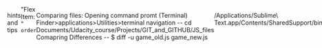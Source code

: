 
<!DOCTYPE markdown>

hints and tips

<!-- ** Media Queries via calling stylesheets ** -->
<link rel ="stylesheet" href="styles.css"

<link rel="stylesheet" media="screen and (min-width:500px)" href="over500.css">
<!-- ** Applies stylsheet "over500.css" to the page when the browser width is over 500px** -->

<!-- Media Queries via embedding Note: to embed in HTML we must add a style attribute first-->
<style type="text/css">
        h1 @media screen and (min-width: 500px) {body {background-color: green; }}

</style>

<!-- Complex media queries -->
<style type="text/css">
        @media screen and (min-width: 500px) and (max-width: 600px) {
        .yes {
            opacity: 1;
        }
        .no {
            opacity: 0;
        }
    }
</style>
<!-- this media query above calls the .yes class when the screen width is between 500 and 600 px. Otherwise it calls the .no class NOTE: this assumes that a stylesheet has already been referenced using the .yes and .no classes-->

<!-- Flexboxes  -->
<!-- Flexbox containers -->
<style type="text/css">
    .container {    /* calling the container class and opening curleys for the proprties *** important note, it does not need to be called container(just something that contains all divs belwo it)*** */
        width: 100%; /* set width to 100% (responsive) */
        display: flex; /* adding this alone will just always display in a row..box..box..box */
        flex-wrap: wrap; /* adding the wrapping here lets the boxes wrap when the drowser x-axis gets too small */
    }
</style>

<!-- Flexbox Order -->

<div class="title">
    "Flex Item: "
    <code>order</code>
</div>
<div class="container">
    <div class="box dark_blue"></div>
    <div class="box light_blue"></div>
    <div class="box green"></div>
    <div class="box orange"></div>
    <div class="box red"></div>
</div>
<!-- the above sets the html to apply order to the display of the boxes based upon what condition is met (screen min width in this case) in the css -->
<style type="text/css">
    @media screen and (min-width: 700px) {
        .dark_blue { order: 4; }
        .light_blue { order: 5; }
        .green { order: 2; }
        .orange { order: 3; }
        .red {order: 1;}
    }
</style>
<!-- this is the css that changes the order based upon the screen size (note held within <style> elements to doisplay on this file) -->

<!-- Responsive patterns "Column Drop" -->
<div class="container">
    <div class="box dark_blue"></div>
    <div class="box light_blue"></div>
    <div class="box green"></div>
</div>
<!-- puts the boxes withing the container -->

<style type="text/css">
    .container {
        display: flex;
        flex-wrap: wrap;
    }
    /*sets wrapping on the boxes (see flexbox containers)*/
    .box {
        width: 100%;
    }
    /*sets initial box size to 100% (starting small on phoen)*/
    @media screen and (min-width: 450px) {
        .dark_blue {
            width: 25%;
        }
        .light_blue {
            width: 75%;
        }
    }
    /*at BREAKPOINT =>450px dark blue will shrink to 25, light blue will align next to it at the remaining 75% on the line and the light blue (unchaned) will drop in below*/
    @media screen and (min-width: 550px) {
        .dark_blue, .green {
            width: 25%;
        }
        .light_blue {
            width: 50%;
        }
    }
    /*at BREAKPOINT =>550px boxes 1 and 3 (Dark blue and Green) go to 25% each and sit either side of box 2 (light blue) all boxes take up a max width of 100% thus one row*/
</style>

<!-- Responsive patterns "Mostly fluid" -->
<div class="container">
    <div class="box dark_blue"></div>
    <div class="box light_blue"></div>
    <div class="box green"></div>
    <div class="box red"></div>
    <div class="box orange"></div>
</div>
<!-- puts the boxes withing the container -->

<style type="text/css">
    .container {
        display: flex;
        flex-wrap: wrap;
    }
    /*sets wrapping on the boxes (see flexbox containers)*/
    .box {
        width: 100%;
    }
    /*sets initial box size to 100% (starting small on phone)*/
    @media screen and (min-width: 450px) {
        .light_blue, .green {
            width: 50%;
        }
    }
    /*at BREAKPOINT =>450px light blue and green boxes move to 50% taking up one row the rest remain at 100%*/
    @media screen and (min-width: 550px) {
        .dark_blue, .light_blue {
            width: 50%;
        }
        .green, .red, .orange {
            width: 33.333333%;
        }
    }
    /*at BREAKPOINT =>550px boxes 1 and 2 (Dark blue and light blue) go to 50% each and sit on the top row all remaining boxes take up a max width of 100% in three boxes of 33% thus one row*/
    @media screen and (min-width: 700px) {
        .container {
            width: 700px;
            margin-left: auto;
            margin-right: auto;
        }
    }
    /*at BREAKPOINT =>700px this the logic changes a little. we leave the layout as per the 550px BRAKPOINT but the width of the container restricts itself at 700px and starts to add Margins to the side*/
</style>

<!-- OFF CANVAS -->

<nav id="drawer" class="dark_blue">
</nav>

<main class="light_blue">

</main>
<!-- these are the two elements that we will deal with, the NAV element and the MAIN element -->
<style type="text/css">
    html, body, main {
        height: 100%;
        width: 100%;
    }
    /*setting the style for the nav and body elements*/
    nav {
        width: 300px;
        height: 100%;
        position: absolute;
        transform: translate(-300px, 0);  /* this moves the offscreen element in fromm -300 to 0*/
        transition: transform 0.3s ease; /* this this dictates how this tranformation takes place*/
    }
    /*this sets the styles for the navigation element*/
    nav.open {
        -webkit-transform: translate(0,0);
        transform: translate(0,0);
    }
    /*when the .open class is activated, the tranform brings the off canvas elements on canvas*/
    @media screen and (min-width: 600px) {
        nav {
            position: relative;
            transform: translate(0,0);
        }
        body {
            display: flex;
            flex-flow: row nowrap;
        }
        main {
            width: auto;
            flex-grow: 1;
        }
    }
</style>

<!-- GIT and GITHUB Comparing Files-->
Comparing files:
Opening command promt (Terminal) Finder>applications>Utilities>terminal
navigation -- cd Documents/Udacity_course/Projects/GIT_and_GITHUB/JS_files
Comapring Differences --  $ diff -u game_old.js game_new.js

<!-- Sublime text route -->
/Applications/Sublime\ Text.app/Contents/SharedSupport/bin

<!-- opening and editing bash profile -->
touch ~/.bash_profile; open ~/.bash_profile

<!-- creating files directories and files straight through Terminal to Sublime (this Rocks) -->
cd ~                          # change directories to your home directory
mkdir version-control         # make version-control directory
cd version-control            # go to version-control directory
mkdir reflections             # create reflections directory
cd reflections                # go to reflections directory
subl lesson_1_reflections.txt # launch sublime with file called lesson_1_reflections.txt (you can replace subl with another editor here if you prefer a different one)

<!-- downloading repository "cloning" from GIT -->
git clone https://github.com/udacity/asteroids.git

<!-- checking the logs of the downloaded repository -->
git log

<!-- exiting git log -->
simply press "q" for quit and go back to command prompt
<!-- checking diffence between 2 commit ids -->
git diff b0678b161fcf74467ed3a63110557e3d6229cfa6 f19cb1b80fe27e938e4d72770ca0a42f25e99ecc

<!-- Checking out a vesrion to run in previous versions -->
git checkout 25ede836903881848fea811df5b687b59d962da3 will check out this version of the file.

<!-- Creating GIT repository -->
To create a Git repository withing a directory, CD to the directory and type GIT Init -- this will create a git repository in the directory.

<!-- checking the status of a directory -->
To Check the status , type GIT status and it will list all the currect status

<!-- adding a file to the directory -->
touch <file> will add the file to the directory

<!-- to commit to the staging area -->
git add <filename> adds the file to the staging area

<!-- to uncommit from the staging area -->
git reset <filename> removes a file from the staging area

<!-- Differences between Working Directory, Staging area and Repository -->
git diff <id1> <id2> will compare the differences in the repository
git diff (with no arguments) will compare differences in the Working Directory and thee Staging area
git diff --staged will show me the changes stages that have not yet been committed to the repository

<!-- removing changes in satging area BE VERY CAREFULL WITH THIS -->
git reset --hard
<!-- this is a non reversable change that takes it all away -->

<!-- Creating branches -->git diff
Firstly make sure you are on Master by using git checkout master
Then -- git branch
then -- git branch <name of branch>
now when you run git branch it shows the master still checked out. to ensure changes only get saved to branch do the following --
git checkout <name of branch>
Now when I enter git branch again, the * shows against the <name of branch> branch

<!-- Visualise the branch structure in git -->
to see this type git log git--graph --oneline

<!-- Merging branches -->
to merge a branch. first checkout the master <git checkout master>
then type <git merge <branch1 branch2 branchx>

<!-- to shee changes between a commit and its parents -->
git show

<!-- to delete a branch after merging (the label) -->
git branch -d <branchname>

<!-- adding to a created git repository on github -->
in the master of the file type : git remote add <name (usually origin)> git remote -v://github.com/jcwd/reflections.git (this is the example url I used for learning but the URL is available in the github area.

To verufy it exists. type : git remote -v

<!-- Pushing to GITHUB -->
type this command :-- git push origin master

<!-- pulling from GITHUB -->git
type this command : -- git pull origin master

<!-- to create a fork for cloning -->
in the repository of the provider, click "fork"
then navigate to own profile and you will see the repository created from the providor.
CD to the directory you wish to clone to and type: git clone <pasted url>.git
Then CD into the new repository on your terminal

<!-- upsdating local copies without merge into master -->
git fetch origin

<!-- creating a new branch from terminal for changes to be reviewed via pull requests -->
from master :-- git branch <branchname>
then checkout the new branch
make your change then you can Add and Commit as usual then Push to github (with the push, the origin is no longer master but the new <branchname>)

<!-- finally to add folders via the terminal -->
git add <foldername>/*

<!-- Responsive Tables, Hidden Columns -->
<tr>
    <td>
        <span class="shortName">TOR</span>
        <span class="longName">Toronto Blue Jays</span>
    </td>
    <td class="inning">0</td>
    <td class="inning">0</td>
    <td class="inning">0</td>
    <td class="inning">4</td>
    <td class="inning">0</td>
    <td class="inning">1</td>
    <td class="inning">0</td>
    <td class="inning">0</td>
    <td class="inning">0</td>
    <td class="final">5</td>
</tr>

<style type="text/css">
    .longName {
        display: none;
    }
    .inning {
        display: none;
    }
</style>
<!-- the above will (depending o conditions set in display size or @media query HIDE the longname and inning when the condition is met) -->

<!-- no more tables technique this is being applied to the same table info in the example above-->

<style type="text/css">
    @media screen and (max-width: 500px) {
        table, thead, tbody, th, td, tr {
            display: block;
        }
        thead tr {
            position: absolute;go
            top: -9999px;
            left: -9999px;
            /* this potitions the header way offscreen rather than hiding*/
        }
        td {
            position: relative;
            padding-left: 50%;
            /*this makes room for the header*/
        }
        td:before {
            position: absolute;
            left: 6px;
            content: attr(data-th);
            font-weight: bold;
            /*this adds row labels*/
        }
</style>

<!-- Contained tables -->

<style type="text/css">
    div.contained_table {
        width: 100%
        overflow-x: auto;
        /* leaves the display of the table at 100% of the viewport and scorlls it within*/
    }
</style>

<div class="contained_table">
    <table>
        <thead>
            <tr>
                <th>Team</th>
                <th>1st</th>
                <th>2nd</th>
                <th>3rd</th>
            </tr>
        </thead>
    </table>
</div>
<!-- this is the table that would be displayed with overflow withing the vieport -->

<!-- limiting lines of text web optimal is 65 cpl and setting base fonts Minimum base font should be 16px and line height 1.2em To limit the length of lines you can set the word wrap default on your test editor to 70 !-->

<style type="text/css">
    font-size: 16px;
    line-height: 1.2em;
</style>


<!-- responsive images -->
<!-- relative sizing -->

<style type="text/css">
    img {
        margin-right: 10 px;
        width: calc((100% - 10px)/3);
    }
/* the above looks complex but actuall what it does is the fiollowing. sets width for three images to be 100% divided by three with the left image stuck to the left and the last one sticks to the righ through the "last of type rule" 20 px is the sum of the gaps between the pictures

</style>

<!-- sizing css usits for responsiveness -->

<style type="text/css">
    img {
        height: 100vh;
        width: 100vw;
        /* sets the heigh and width of an image to 100% of the "VIEWPORT HEIGHT or WIDTH*/
    }

    img {
        height: 100vmin;
        width: 100vmin;
        /* */
    }

    img {
        height: 100vmax;
        width: 100vmax;
        /* sets the image to scale with the viewport without wierd strtching*/
    }
</style>

